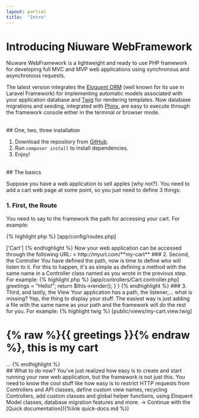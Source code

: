 ```yaml
---
layout: partial
title:  "Intro"
---
```


<h1 class="page-title">Introducing Niuware WebFramework</h1>

Niuware WebFramework is a lightweight and ready to use PHP framework for developing full MVC and MVP web applications using synchronous and asynchronous requests.

The latest version integrates the [Eloquent ORM](https://laravel.com/docs/master/eloquent) (well known for its use in Laravel Framework) for implementing automatic models associated with your application database and [Twig](https://twig.sensiolabs.org) for rendering templates. Now database migrations and seeding, integrated with [Phinx](https://phinx.org), are easy to execute through the framework console either in the terminal or browser mode.

<br />
## One, two, three installation

1. Download the repository from [GitHub](https://github.com/niuware/web-framework.git).
2. Run `composer install` to install dependencies.
3. Enjoy!

<br />
## The basics

Suppose you have a web application to sell apples (why not?). You need to add a cart web page at some point, so you just need to define 3 things:

### 1. First, the Route

You need to say to the framework the path for accessing your cart. For example:

{% highlight php %}
[app/config/routes.php]

<?php

... 

'my-cart' => ['Cart']

{% endhighlight %}

Now your web application can be accessed through the following URL:

> http://myurl.com/**my-cart**

### 2. Second, the Controller

You have defined the path, now is time to define who will listen to it. For this to happen, it's as simple as defining a method with the same name in a Controller class named as you wrote in the previous step. For example:

{% highlight php %}
[app/controllers/Cart.controller.php]

<?php

...

final class Cart extends Controller {

    public function myCart(HttpRequest $request) {

        $this->greetings = "Hello!";

        return $this->render();
    }
}
{% endhighlight %}

### 3. Third, and lastly, the View

Your application has a path, the listener,... what is missing? Yep, the thing to display your stuff. The easiest way is just adding a file with the same name as your path and the framework will do the rest for you. For example:

{% highlight twig %}
[public/views/my-cart.view.twig]

<h1>{% raw %}{{ greetings }}{% endraw %}, this is my cart</h1>

...

{% endhighlight %}

<br />
## What to do now?

You've just realized how easy is to create and start running your new web application, but the framework is not just this. You need to know the cool stuff like how easy is to restrict HTTP requests from Controllers and API classes, define custom view names, recycling Controllers, add custom classes and global helper functions, using Eloquent Model classes, database migration features and more.

→ Continue with the [Quick documentation]({%link quick-docs.md %}) 